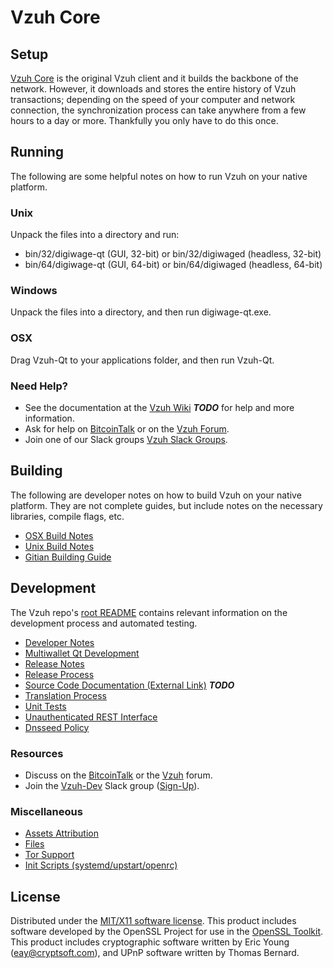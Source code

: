 Vzuh Core
=====================

Setup
---------------------
[Vzuh Core](http://digiwage.org/wallet) is the original Vzuh client and it builds the backbone of the network. However, it downloads and stores the entire history of Vzuh transactions; depending on the speed of your computer and network connection, the synchronization process can take anywhere from a few hours to a day or more. Thankfully you only have to do this once.

Running
---------------------
The following are some helpful notes on how to run Vzuh on your native platform.

### Unix

Unpack the files into a directory and run:

- bin/32/digiwage-qt (GUI, 32-bit) or bin/32/digiwaged (headless, 32-bit)
- bin/64/digiwage-qt (GUI, 64-bit) or bin/64/digiwaged (headless, 64-bit)

### Windows

Unpack the files into a directory, and then run digiwage-qt.exe.

### OSX

Drag Vzuh-Qt to your applications folder, and then run Vzuh-Qt.

### Need Help?

* See the documentation at the [Vzuh Wiki](https://en.bitcoin.it/wiki/Main_Page) ***TODO***
for help and more information.
* Ask for help on [BitcoinTalk](https://bitcointalk.org/index.php?topic=1262920.0) or on the [Vzuh Forum](http://forum.digiwage.org/).
* Join one of our Slack groups [Vzuh Slack Groups](https://digiwage.org/slack-logins/).

Building
---------------------
The following are developer notes on how to build Vzuh on your native platform. They are not complete guides, but include notes on the necessary libraries, compile flags, etc.

- [OSX Build Notes](build-osx.md)
- [Unix Build Notes](build-unix.md)
- [Gitian Building Guide](gitian-building.md)

Development
---------------------
The Vzuh repo's [root README](https://github.com/digiwage/digiwage/blob/master/README.md) contains relevant information on the development process and automated testing.

- [Developer Notes](developer-notes.md)
- [Multiwallet Qt Development](multiwallet-qt.md)
- [Release Notes](release-notes.md)
- [Release Process](release-process.md)
- [Source Code Documentation (External Link)](https://dev.visucore.com/bitcoin/doxygen/) ***TODO***
- [Translation Process](translation_process.md)
- [Unit Tests](unit-tests.md)
- [Unauthenticated REST Interface](REST-interface.md)
- [Dnsseed Policy](dnsseed-policy.md)

### Resources

* Discuss on the [BitcoinTalk](https://bitcointalk.org/index.php?topic=1262920.0) or the [Vzuh](http://forum.digiwage.org/) forum.
* Join the [Vzuh-Dev](https://digiwage-dev.slack.com/) Slack group ([Sign-Up](https://digiwage-dev.herokuapp.com/)).

### Miscellaneous
- [Assets Attribution](assets-attribution.md)
- [Files](files.md)
- [Tor Support](tor.md)
- [Init Scripts (systemd/upstart/openrc)](init.md)

License
---------------------
Distributed under the [MIT/X11 software license](http://www.opensource.org/licenses/mit-license.php).
This product includes software developed by the OpenSSL Project for use in the [OpenSSL Toolkit](https://www.openssl.org/). This product includes
cryptographic software written by Eric Young ([eay@cryptsoft.com](mailto:eay@cryptsoft.com)), and UPnP software written by Thomas Bernard.
